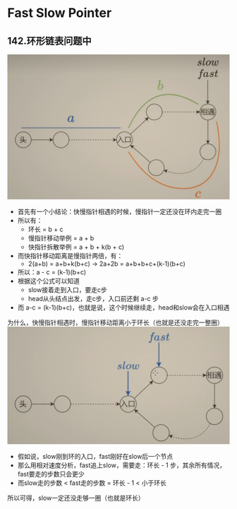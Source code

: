 # Fast Slow Pointer

## 142.环形链表问题中
![img](../../../../assets/imgs/algorithms/leetcode/linked-list/fast-slow-pointer/image.png)

- 首先有一个小结论：快慢指针相遇的时候，慢指针一定还没在环内走完一圈
- 所以有：
  - 环长 = b + c
  - 慢指针移动举例 = a + b
  - 快指针拆散举例 = a + b + k(b + c)
- 而快指针移动距离是慢指针两倍，有：
  - 2(a+b) = a+b+k(b+c) -> 2a+2b = a+b+b+c+(k-1)(b+c)
- 所以：a - c = (k-1)(b+c)
- 根据这个公式可以知道
  - slow接着走到入口，要走c步
  - head从头结点出发，走c步，入口前还剩 a-c 步
- 而 a-c = (k-1)(b+c)，也就是说，这个时候继续走，head和slow会在入口相遇

为什么，快慢指针相遇时，慢指针移动距离小于环长（也就是还没走完一整圈）![img-1](../../../../assets/imgs/algorithms/leetcode/linked-list/fast-slow-pointer/image-1.png)

- 假如说，slow刚到环的入口，fast刚好在slow后一个节点
- 那么用相对速度分析，fast追上slow，需要走：环长 - 1 步，其余所有情况，fast要走的步数只会更少
- 而slow走的步数 < fast走的步数 = 环长 - 1 < 小于环长

所以可得，slow一定还没走够一圈（也就是环长）
